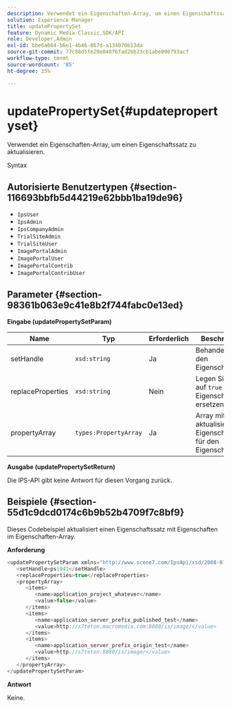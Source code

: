 ```yaml
---
description: Verwendet ein Eigenschaften-Array, um einen Eigenschaftssatz zu aktualisieren.
solution: Experience Manager
title: updatePropertySet
feature: Dynamic Media Classic,SDK/API
role: Developer,Admin
exl-id: bbe6a664-b6e1-4b46-867d-a134070b13da
source-git-commit: 77c88d5fe20e048f6fad2bb23cb1abe090793acf
workflow-type: tm+mt
source-wordcount: '85'
ht-degree: 15%

---
```


# updatePropertySet{#updatepropertyset}

Verwendet ein Eigenschaften-Array, um einen Eigenschaftssatz zu aktualisieren.

Syntax

## Autorisierte Benutzertypen {#section-116693bbfb5d44219e62bbb1ba19de96}

* `IpsUser`
* `IpsAdmin`
* `IpsCompanyAdmin`
* `TrialSiteAdmin`
* `TrialSiteUser`
* `ImagePortalAdmin`
* `ImagePortalUser`
* `ImagePortalContrib`
* `ImagePortalContribUser`

## Parameter {#section-98361b063e9c41e8b2f744fabc0e13ed}

**Eingabe (updatePropertySetParam)**

| Name | Typ | Erforderlich | Beschreibung |
|---|---|---|---|
| setHandle | `xsd:string` | Ja | Behandeln Sie den Eigenschaftssatz. |
| replaceProperties | `xsd:string` | Nein | Legen Sie fest auf `true` , um Eigenschaften zu ersetzen. |
| propertyArray | `types:PropertyArray` | Ja | Array mit aktualisierten Eigenschaften für den Eigenschaftssatz. |

**Ausgabe (updatePropertySetReturn)**

Die IPS-API gibt keine Antwort für diesen Vorgang zurück.

## Beispiele {#section-55d1c9dcd0174c6b9b52b4709f7c8bf9}

Dieses Codebeispiel aktualisiert einen Eigenschaftssatz mit Eigenschaften im Eigenschaften-Array.

**Anforderung**

```java
<updatePropertySetParam xmlns="http://www.scene7.com/IpsApi/xsd/2008-01-15">
   <setHandle>ps|941</setHandle>
   <replaceProperties>true</replaceProperties>
   <propertyArray>
      <items>
         <name>application_project_whatever</name>
         <value>false</value>
      </items>
      <items>
         <name>application_server_prefix_published_test</name>
         <value>http://s7teton.macromedia.com:8080/is/image/</value>
      </items>
      <items>
         <name>application_server_prefix_origin_test</name>
         <value>http://s7teton:8080/is/image/</value>
      </items>
   </propertyArray>
</updatePropertySetParam>
```

**Antwort**

Keine.
